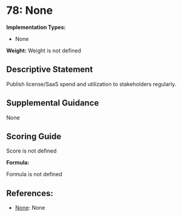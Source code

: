 # 78: None

**Implementation Types:**

- None

**Weight:** Weight is not defined

## Descriptive Statement

Publish license/SaaS spend and utilization to stakeholders regularly.

## Supplemental Guidance

None

## Scoring Guide

Score is not defined

**Formula:**

Formula is not defined

## References:

- [None](None): None
